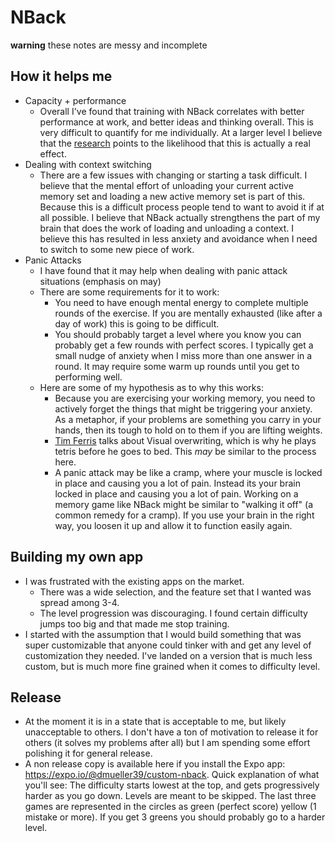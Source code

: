 # NBack

**warning** these notes are messy and incomplete

## How it helps me

- Capacity + performance
  - Overall I've found that training with NBack correlates with better performance at work, and better ideas and thinking overall. This is very difficult to quantify for me individually. At a larger level I believe that the [research](https://releases.jhu.edu/2017/10/17/johns-hopkins-finds-training-exercise-that-boosts-brain-power/) points to the likelihood that this is actually a real effect.
- Dealing with context switching
  - There are a few issues with changing or starting a task difficult. I believe that the mental effort of unloading your current active memory set and loading a new active memory set is part of this. Because this is a difficult process people tend to want to avoid it if at all possible. I believe that NBack actually strengthens the part of my brain that does the work of loading and unloading a context. I believe this has resulted in less anxiety and avoidance when I need to switch to some new piece of work.
- Panic Attacks
  - I have found that it may help when dealing with panic attack situations (emphasis on may)
  - There are some requirements for it to work:
    - You need to have enough mental energy to complete multiple rounds of the exercise. If you are mentally exhausted (like after a day of work) this is going to be difficult.
    - You should probably target a level where you know you can probably get a few rounds with perfect scores. I typically get a small nudge of anxiety when I miss more than one answer in a round. It may require some warm up rounds until you get to performing well.
  - Here are some of my hypothesis as to why this works:
    - Because you are exercising your working memory, you need to actively forget the things that might be triggering your anxiety. As a metaphor, if your problems are something you carry in your hands, then its tough to hold on to them if you are lifting weights.
    - [Tim Ferris](https://tim.blog/2015/10/17/5-tools-i-use-for-faster-and-better-sleep/) talks about Visual overwriting, which is why he plays tetris before he goes to bed. This *may* be similar to the process here.
    - A panic attack may be like a cramp, where your muscle is locked in place and causing you a lot of pain. Instead its your brain locked in place and causing you a lot of pain. Working on a memory game like NBack might be similar to "walking it off" (a common remedy for a cramp). If you use your brain in the right way, you loosen it up and allow it to function easily again.

## Building my own app

- I was frustrated with the existing apps on the market.
  - There was a wide selection, and the feature set that I wanted was spread among 3-4.
  - The level progression was discouraging. I found certain difficulty jumps too big and that made me stop training.
- I started with the assumption that I would build something that was super customizable that anyone could tinker with and get any level of customization they needed. I've landed on a version that is much less custom, but is much more fine grained when it comes to difficulty level.

## Release

- At the moment it is in a state that is acceptable to me, but likely unacceptable to others. I don't have a ton of motivation to release it for others (it solves my problems after all) but I am spending some effort polishing it for general release.
- A non release copy is available here if you install the Expo app: https://expo.io/@dmueller39/custom-nback. Quick explanation of what you'll see: The difficulty starts lowest at the top, and gets progressively harder as you go down. Levels are meant to be skipped. The last three games are represented in the circles as green (perfect score) yellow (1 mistake or more). If you get 3 greens you should probably go to a harder level.